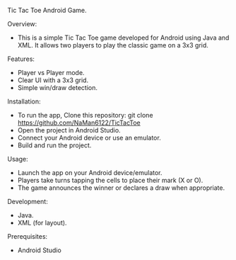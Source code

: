 Tic Tac Toe Android Game.

Overview:
- This is a simple Tic Tac Toe game developed for Android using Java and XML. It allows two players to play the classic game on a 3x3 grid.

Features:
- Player vs Player mode.
- Clear UI with a 3x3 grid.
- Simple win/draw detection.

Installation:
- To run the app, Clone this repository:
  git clone https://github.com/NaMan6122/TicTacToe
- Open the project in Android Studio.
- Connect your Android device or use an emulator.
- Build and run the project.

Usage:
- Launch the app on your Android device/emulator.
- Players take turns tapping the cells to place their mark (X or O).
- The game announces the winner or declares a draw when appropriate.

Development:
- Java.
- XML (for layout).

Prerequisites:
- Android Studio
